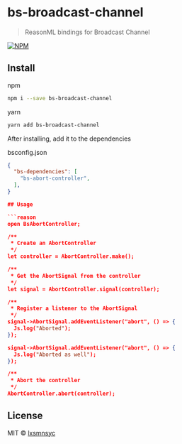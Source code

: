 # bs-broadcast-channel
> ReasonML bindings for Broadcast Channel

[![NPM](https://img.shields.io/npm/v/bs-broadcast-channel.svg)](https://www.npmjs.com/package/bs-broadcast-channel)

## Install

npm
```bash
npm i --save bs-broadcast-channel
```

yarn
```bash
yarn add bs-broadcast-channel
```

After installing, add it to the dependencies

bsconfig.json
```json
{
  "bs-dependencies": [
    "bs-abort-controller",
  ],
}

## Usage

```reason
open BsAbortController;

/**
 * Create an AbortController
 */
let controller = AbortController.make();

/**
 * Get the AbortSignal from the controller
 */
let signal = AbortController.signal(controller);

/**
 * Register a listener to the AbortSignal
 */
signal->AbortSignal.addEventListener("abort", () => {
  Js.log("Aborted");
});

signal->AbortSignal.addEventListener("abort", () => {
  Js.log("Aborted as well");
});

/**
 * Abort the controller
 */
AbortController.abort(controller);
```

## License

MIT © [lxsmnsyc](https://github.com/lxsmnsyc)